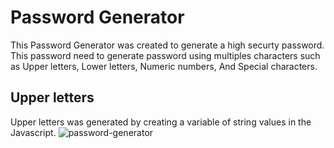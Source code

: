 # Password Generator
This Password Generator was created to generate a high securty password.
This password need to generate password using multiples characters such
as Upper letters, Lower letters, Numeric numbers, And Special characters.
## Upper letters
Upper letters was generated by creating a variable of string values in the Javascript.
![password-generator](https://github.com/Koffidanh/password-generator/blob/main/assets/images/upperletter.png)